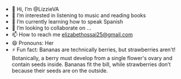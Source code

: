 - 👋 Hi, I’m @LizzieVA
- 👀 I’m interested in listening to music and reading books
- 🌱 I’m currently learning how to speak Spanish 
- 💞️ I’m looking to collaborate on ...
- 📫 How to reach me elizabethossai25@gmail.com
- 😄 Pronouns: Her
- ⚡ Fun fact: Bananas are technically berries, but strawberries aren't! Botanically, a berry must develop from a single flower's ovary and contain seeds inside. Bananas fit the bill, while strawberries don’t because their seeds are on the outside.


<!---
LizzieVA/LizzieVA is a ✨ special ✨ repository because its `README.md` (this file) appears on your GitHub profile.
You can click the Preview link to take a look at your changes.
--->
